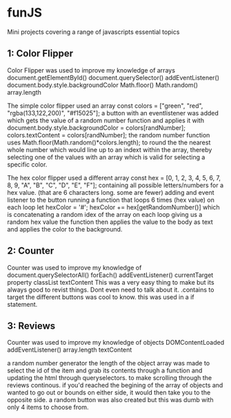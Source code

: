 # funJS
Mini projects covering a range of javascripts essential topics

1: Color Flipper
------------------------------------------------------------------------
Color Flipper was used to improve my knowledge of 
arrays
document.getElementById()
document.querySelector()
addEventListener()
document.body.style.backgroundColor
Math.floor()
Math.random()
array.length

The simple color flipper used an array
const colors = ["green", "red", "rgba(133,122,200)", "#f15025"];
a button with an eventlistener was added which gets the value of a random number function and applies it with
document.body.style.backgroundColor = colors[randNumber];
colors.textContent = colors[randNumber];
the random number function uses Math.floor(Math.random()*colors.length); to round the the nearest whole number
which would line up to an indext within the array, thereby selecting one of the values with an array which is 
valid for selecting a specific color.

The hex color flipper used a different array
const hex = [0, 1, 2, 3, 4, 5, 6, 7, 8, 9, "A", "B", "C", "D", "E", "F"];
containing all possible letters/numbers for a hex value. (that are 6 characters long. some are fewer)
adding and event listener to the button running a function that loops 6 times (hex value) on each loop
let hexColor = '#';
hexColor += hex[getRandomNumber()]
which is concatenating a random idex of the array on each loop giving us a random hex value
the function then applies the value to the body as text and applies the color to the background.

2: Counter
------------------------------------------------------------------------
Counter was used to improve my knowledge of 
document.querySelectorAll()
forEach()
addEventListener()
currentTarget property
classList
textContent
This was a very easy thing to make but its always good to revist things.
Dont even need to talk about it.
.contains to target the different buttons was cool to know. this was used in a if statement.

3: Reviews
------------------------------------------------------------------------
Counter was used to improve my knowledge of 
objects
DOMContentLoaded
addEventListener()
array.length
textContent

a random number generator the length of the object array was made to select the id of the item and grab its contents through a function and updating the html through queryselectors.
to make scrolling through the reviews continous. if you'd reached the begining of the array of objects and wanted to go out or bounds on either side, it would then take you to the opposite side. a random button was also created but this was dumb with only 4 items to choose from.
